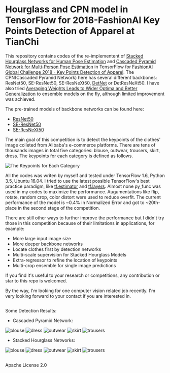 # Hourglass and CPN model in TensorFlow for 2018-FashionAI Key Points Detection of Apparel at TianChi

This repository contains codes of the re-implementent of [Stacked Hourglass Networks for Human Pose Estimation](https://arxiv.org/abs/1603.06937) and [Cascaded Pyramid Network for Multi-Person Pose Estimation](https://arxiv.org/abs/1711.07319) in TensorFlow for [FashionAI Global Challenge 2018 - Key Points Detection of Apparel](https://tianchi.aliyun.com/competition/introduction.htm?spm=5176.11409106.5678.1.95b62e48Im9JVH&raceId=231648). The CPN(Cascaded Pyramid Network) here has several different backbones: ResNet50, SE-ResNet50, SE-ResNeXt50, [DetNet](https://arxiv.org/abs/1804.06215) or DetResNeXt50. I have also tried [Averaging Weights Leads to Wider Optima and Better Generalization](https://arxiv.org/abs/1803.05407) to ensemble models on the fly, although limited improvement was achieved.

The pre-trained models of backbone networks can be found here:

- [ResNet50](https://github.com/tensorflow/models/tree/master/official/resnet)
- [SE-ResNet50](https://github.com/HiKapok/TF_Se_ResNe_t)
- [SE-ResNeXt50](https://github.com/HiKapok/TF_Se_ResNe_t)

The main goal of this competition is to detect the keypoints of the clothes' image colleted from Alibaba's e-commerce platforms. There are tens of thousands images in total five categories: blouse, outwear, trousers, skirt, dress. The keypoints for each category is defined as follows.

![](demos/outline.jpg "The Keypoints for Each Category")

All the codes was writen by myself and tested under TensorFlow 1.6, Python 3.5, Ubuntu 16.04. I tried to use the latest possible TensorFlow's best practice paradigm, like [tf.estimator](https://www.tensorflow.org/api_docs/python/tf/estimator) and [tf.layers](https://www.tensorflow.org/api_docs/python/tf/layers). Almost none py_func was used in my codes to maximize the performance. Augumentations like flip, rotate, random crop, color distort were used to reduce overfit. The current performance of the model is ~0.4% in Normalized Error and got to ~20th-place in the second stage of the competition. 

There are still other ways to further improve the performance but I didn't try those in this competition because of their limitations in applications, for example:

- More large input image size
- More deeper backbone networks
- Locate clothes first by detection networks
- Multi-scale supervision for Stacked Hourglass Models
- Extra-regressor to refine the location of keypoints
- Multi-crop ensemble for single image predictions
   
If you find it's useful to your research or competitions, any contribution or star to this repo is welcomed.

By the way, I'm looking for one computer vision related job recently. I'm very looking forward to your contact if you are interested in.

## ##
Some Detection Results:

- Cascaded Pyramid Network:
  
![](demos/cpn/blouse.jpg "blouse")
![](demos/cpn/dress.jpg "dress")
![](demos/cpn/outwear.jpg "outwear")
![](demos/cpn/skirt.jpg "skirt")
![](demos/cpn/trousers.jpg "trousers")

- Stacked Hourglass Networks:

![](demos/hg/blouse.jpg "blouse")
![](demos/hg/dress.jpg "dress")
![](demos/hg/outwear.jpg "outwear")
![](demos/hg/skirt.jpg "skirt")
![](demos/hg/trousers.jpg "trousers")

## ##
Apache License 2.0